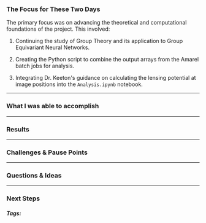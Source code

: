 ### The Focus for These Two Days

The primary focus was on advancing the theoretical and computational foundations of the project. This involved:

1. Continuing the study of Group Theory and its application to Group Equivariant Neural Networks.
    
2. Creating the Python script to combine the output arrays from the Amarel batch jobs for analysis.
    
3. Integrating Dr. Keeton's guidance on calculating the lensing potential at image positions into the `Analysis.ipynb` notebook.
***
### What I was able to accomplish

***
### Results

***
### Challenges & Pause Points

***
### Questions & Ideas

***
### Next Steps

##### Tags:




